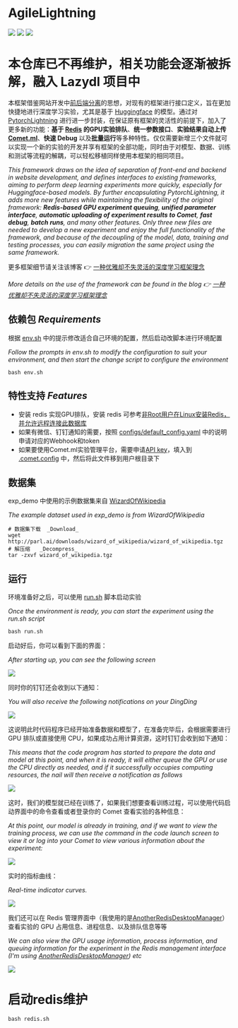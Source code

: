 <!--
 * @Author: Deng Yifan 553192215@qq.com
 * @Date: 2022-08-26 14:02:16
 * @LastEditors: Deng Yifan 553192215@qq.com
 * @LastEditTime: 2022-08-26 16:54:56
 * @FilePath: /dg_templete/README.md
 * @Description: 
 * 
 * Copyright (c) 2022 by Deng Yifan 553192215@qq.com, All Rights Reserved. 
-->
# AgileLightning

![](https://img.shields.io/badge/License-GNU%20General%20Public%20License%20v3.0-green)
![](https://img.shields.io/badge/Python-3.8-blue)
![](https://img.shields.io/badge/知乎-邓什么邓-orange)


# 本仓库已不再维护，相关功能会逐渐被拆解，融入 Lazydl 项目中

本框架借鉴网站开发中[前后端分离](https://zhuanlan.zhihu.com/p/66711706)的思想，对现有的框架进行接口定义，旨在更加快捷地进行深度学习实验，尤其是基于 [Huggingface](https://huggingface.co/models) 的模型。通过对 [PytorchLightning](https://pytorch-lightning.readthedocs.io/en/latest/) 进行进一步封装，在保证原有框架的灵活性的前提下，加入了更多新的功能：**基于 [Redis](https://redis.io) 的GPU实验排队**、**统一参数接口**、**实验结果自动上传 [Comet.ml](https://www.comet.com)**、**快速 Debug** 以及**批量运行**等多种特性。仅仅需要新增三个文件就可以实现一个新的实验的开发并享有框架的全部功能，同时由于对模型、数据、训练和测试等流程的解耦，可以轻松移植同样使用本框架的相同项目。

_This framework draws on the idea of separation of front-end and backend in website development, and defines interfaces to existing frameworks, aiming to perform deep learning experiments more quickly, especially for Huggingface-based models. By further encapsulating PytorchLightning, it adds more new features while maintaining the flexibility of the original framework: **Redis-based GPU experiment queuing**, **unified parameter interface**, **automatic uploading of experiment results to Comet**, **fast debug**, **batch runs**, and many other features. Only three new files are needed to develop a new experiment and enjoy the full functionality of the framework, and because of the decoupling of the model, data, training and testing processes, you can easily migration the same project using the same framework._

更多框架细节请关注该博客 👉 [一种优雅却不失灵活的深度学习框架理念](https://zhuanlan.zhihu.com/p/552293287)

_More details on the use of the framework can be found in the blog 👉 [一种优雅却不失灵活的深度学习框架理念](https://zhuanlan.zhihu.com/p/552293287)_


## 依赖包 _Requirements_
根据 [env.sh](https://github.com/D-Yifan/AgileLightning/blob/master/env.sh) 中的提示修改适合自己环境的配置，然后启动改脚本进行环境配置

_Follow the prompts in env.sh to modify the configuration to suit your environment, and then start the change script to configure the environment_

    bash env.sh

## 特性支持 _Features_
* 安装 redis 实现GPU排队，安装 redis 可参考[非Root用户在Linux安装Redis，并允许远程连接此数据库](https://zhuanlan.zhihu.com/p/552627015)
* 如果有微信、钉钉通知的需要，按照 [configs/default_config.yaml](https://github.com/D-Yifan/AgileLightning/blob/master/configs/default_config.yaml) 中的说明申请对应的Webhook和token
* 如果要使用Comet.ml实验管理平台，需要申请[API key](https://www.comet.com)，填入到 [.comet.config](https://github.com/D-Yifan/AgileLightning/blob/master/.comet.config) 中，然后将此文件移到用户根目录下

## 数据集
exp_demo 中使用的示例数据集来自 [WizardOfWikipedia](https://parl.ai/projects/wizard_of_wikipedia/)

_The example dataset used in exp_demo is from WizardOfWikipedia_

    # 数据集下载  _Download_
    wget http://parl.ai/downloads/wizard_of_wikipedia/wizard_of_wikipedia.tgz
    # 解压缩   _Decompress_
    tar -zxvf wizard_of_wikipedia.tgz

## 运行
环境准备好之后，可以使用 [run.sh](https://github.com/D-Yifan/AgileLightning/blob/master/run.sh) 脚本启动实验

_Once the environment is ready, you can start the experiment using the run.sh script_

    bash run.sh
    
启动好后，你可以看到下面的界面：

_After starting up, you can see the following screen_

![](https://github.com/D-Yifan/AgileLightning/blob/master/figures/start.jpg)

同时你的钉钉还会收到以下通知：

_You will also receive the following notifications on your DingDing_

![](https://github.com/D-Yifan/AgileLightning/blob/master/figures/dingding_noti.jpg)

这说明此时代码程序已经开始准备数据和模型了，在准备完毕后，会根据需要进行 GPU 排队或直接使用 CPU，如果成功占用计算资源，这时钉钉会收到如下通知：

_This means that the code program has started to prepare the data and model at this point, and when it is ready, it will either queue the GPU or use the CPU directly as needed, and if it successfully occupies computing resources, the nail will then receive a notification as follows_

![](https://github.com/D-Yifan/AgileLightning/blob/master/figures/dingding_start_noti.png)

这时，我们的模型就已经在训练了，如果我们想要查看训练过程，可以使用代码启动界面中的命令查看或者登录你的 Comet 查看实验的各种信息：

_At this point, our model is already in training, and if we want to view the training process, we can use the command in the code launch screen to view it or log into your Comet to view various information about the experiment:_

![](https://github.com/D-Yifan/AgileLightning/blob/master/figures/comet.png)

实时的指标曲线：

_Real-time indicator curves._

![](https://github.com/D-Yifan/AgileLightning/blob/master/figures/comet_panal.png)

我们还可以在 Redis 管理界面中（我使用的是[AnotherRedisDesktopManager](https://github.com/qishibo/AnotherRedisDesktopManager)）查看实验的 GPU 占用信息、进程信息、以及排队信息等等

_We can also view the GPU usage information, process information, and queuing information for the experiment in the Redis management interface (I'm using [AnotherRedisDesktopManager](https://github.com/qishibo/AnotherRedisDesktopManager)) etc_

![](https://github.com/D-Yifan/AgileLightning/blob/master/figures/redis_window.png)



    
# 启动redis维护

    bash redis.sh
